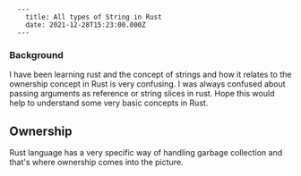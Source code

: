 
      ---
        title: All types of String in Rust
        date: 2021-12-28T15:23:00.000Z
      ---

      
### Background

I have been learning rust and the concept of strings and how it relates to the ownership concept in Rust is very confusing. I was always confused about passing arguments as reference or string slices in rust. Hope this would help to understand some very basic concepts in Rust.

## Ownership

Rust language has a very specific way of handling garbage collection and that's where ownership comes into the picture.  
